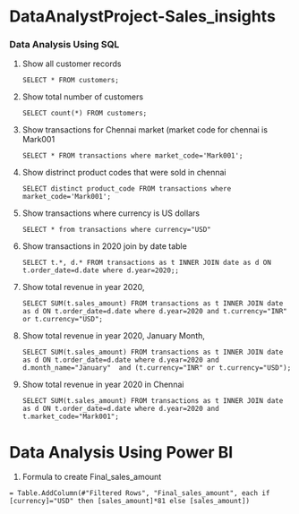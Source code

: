 # DataAnalystProject-Sales_insights


### Data Analysis Using SQL

1. Show all customer records

    `SELECT * FROM customers;`

2. Show total number of customers

    `SELECT count(*) FROM customers;`

3. Show transactions for Chennai market (market code for chennai is Mark001

    `SELECT * FROM transactions where market_code='Mark001';`

4. Show distrinct product codes that were sold in chennai

    `SELECT distinct product_code FROM transactions where market_code='Mark001';`

5. Show transactions where currency is US dollars

    `SELECT * from transactions where currency="USD"`

6. Show transactions in 2020 join by date table

    `SELECT t.*, d.* FROM transactions as t INNER JOIN date as d ON t.order_date=d.date where d.year=2020;;`

7. Show total revenue in year 2020,

    `SELECT SUM(t.sales_amount) FROM transactions as t INNER JOIN date as d ON t.order_date=d.date where d.year=2020 and t.currency="INR" or t.currency="USD";`
	
9. Show total revenue in year 2020, January Month,

    `SELECT SUM(t.sales_amount) FROM transactions as t INNER JOIN date as d ON t.order_date=d.date where d.year=2020 and d.month_name="January" 
    and (t.currency="INR" or t.currency="USD");`

10. Show total revenue in year 2020 in Chennai

    `SELECT SUM(t.sales_amount) FROM transactions as t INNER JOIN date as d ON t.order_date=d.date where d.year=2020 and t.market_code="Mark001";`


Data Analysis Using Power BI
============================

1. Formula to create Final_sales_amount

`= Table.AddColumn(#"Filtered Rows", "Final_sales_amount", each if [currency]="USD" then [sales_amount]*81 else [sales_amount])`


